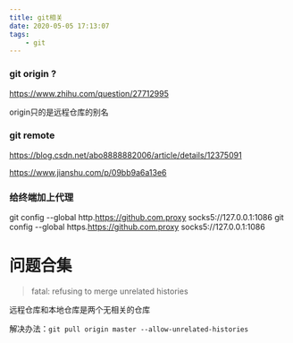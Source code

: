 ```yaml
---
title: git相关
date: 2020-05-05 17:13:07
tags:
	- git
---
```


### git origin ?

https://www.zhihu.com/question/27712995

origin只的是远程仓库的别名



### git remote

https://blog.csdn.net/abo8888882006/article/details/12375091

https://www.jianshu.com/p/09bb9a6a13e6





### 给终端加上代理

git config --global http.https://github.com.proxy socks5://127.0.0.1:1086
git config --global https.https://github.com.proxy socks5://127.0.0.1:1086



# 问题合集

> fatal: refusing to merge unrelated histories

远程仓库和本地仓库是两个无相关的仓库

解决办法：`git pull origin master --allow-unrelated-histories`

